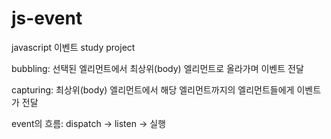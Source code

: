# js-event
javascript 이벤트 study project

bubbling: 선택된 엘리먼트에서 최상위(body) 엘리먼트로 올라가며 이벤트 전달

capturing: 최상위(body) 엘리먼트에서 해당 엘리먼트까지의 엘리먼트들에게 이벤트가 전달

event의 흐름: dispatch -> listen -> 실행